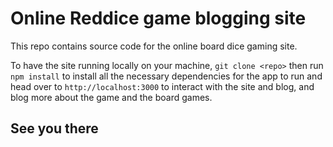 # Online Reddice game blogging site

This repo contains source code for the online board dice gaming site.

To have the site running locally on your machine, `git clone <repo>` then run `npm install` to install all the necessary dependencies for the app to run and head over to `http://localhost:3000` to interact with the site and blog, and blog more about the game and the board games.

## See you there